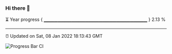 ### Hi there 👋

⏳ Year progress { ▁▁▁▁▁▁▁▁▁▁▁▁▁▁▁▁▁▁▁▁▁▁▁▁▁▁▁▁▁▁ } 2.13 %

---

⏰ Updated on Sat, 08 Jan 2022 18:13:43 GMT

![Progress Bar CI](https://github.com/liununu/liununu/workflows/Progress%20Bar%20CI/badge.svg)
